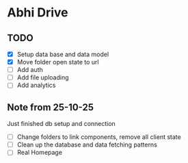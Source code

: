# Abhi Drive

## TODO

- [x] Setup data base and data model
- [x] Move folder open state to url
- [ ] Add auth
- [ ] Add file uploading
- [ ] Add analytics

## Note from 25-10-25

Just finished db setup and connection

- [ ] Change folders to link components, remove all client state
- [ ] Clean up the database and data fetching patterns
- [ ] Real Homepage

